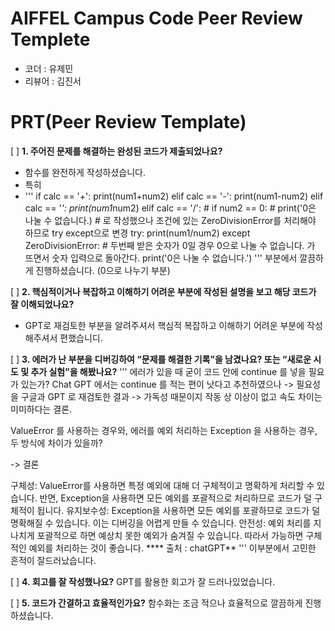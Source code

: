 # AIFFEL Campus Code Peer Review Templete
- 코더 : 유제민
- 리뷰어 : 김진서


# PRT(Peer Review Template)
[ ]  **1. 주어진 문제를 해결하는 완성된 코드가 제출되었나요?**
- 함수를 완전하게 작성하셨습니다.
- 특히
- '''
if calc == '+':
      print(num1+num2)
    elif calc == '-':
      print(num1-num2)
    elif calc == '*':
      print(num1*num2)
    elif calc == '/':
      # if num2 == 0:
      #   print('0은 나눌 수 없습니다.)
      # 로 작성했으나 조건에 있는 ZeroDivisionError를 처리해야 하므로 try except으로 변경
      try:
        print(num1/num2)
      except ZeroDivisionError: # 두번째 받은 숫자가 0일 경우 0으로 나눌 수 없습니다. 가 뜨면서 숫자 입력으로 돌아간다.
        print('0은 나눌 수 없습니다.')
'''
부분에서 깔끔하게 진행하셨습니다. (0으로 나누기 부분)


    
    
[ ]  **2. 핵심적이거나 복잡하고 이해하기 어려운 부분에 작성된 설명을 보고 해당 코드가 잘 이해되었나요?**
- GPT로 재검토한 부분을 알려주셔서 핵심적 복잡하고 이해하기 어려운 부분에 작성해주셔서 편했습니디.
        
[ ]  **3. 에러가 난 부분을 디버깅하여 “문제를 해결한 기록”을 남겼나요? 또는 “새로운 시도 및 추가 실험”을 해봤나요?**
'''
에러가 있을 때 굳이 코드 안에 continue 를 넣을 필요가 있는가? Chat GPT 에서는 continue 를 적는 편이 낫다고 추천하였으나 -> 필요성을 구글과 GPT 로 재검토한 결과 -> 가독성 때문이지 작동 상 이상이 없고 속도 차이는 미미하다는 결론.

ValueError 를 사용하는 경우와, 에러를 예외 처리하는 Exception 을 사용하는 경우, 두 방식에 차이가 있을까?

-> 결론

구체성: ValueError를 사용하면 특정 예외에 대해 더 구체적이고 명확하게 처리할 수 있습니다. 반면, Exception을 사용하면 모든 예외를 포괄적으로 처리하므로 코드가 덜 구체적이 됩니다.
유지보수성: Exception을 사용하면 모든 예외를 포괄하므로 코드가 덜 명확해질 수 있습니다. 이는 디버깅을 어렵게 만들 수 있습니다.
안전성: 예외 처리를 지나치게 포괄적으로 하면 예상치 못한 예외가 숨겨질 수 있습니다. 따라서 가능하면 구체적인 예외를 처리하는 것이 좋습니다. **** 출처 : chatGPT**
'''
이부분에서 고민한 흔적이 잘드러났습니다.
        
[ ]  **4. 회고를 잘 작성했나요?**
GPT를 활용한 회고가 잘 드러나있었습니다.
        
[ ]  **5. 코드가 간결하고 효율적인가요?**
함수화는 조금 적으나 효율적으로 깔끔하게 진행하셨습니다.
